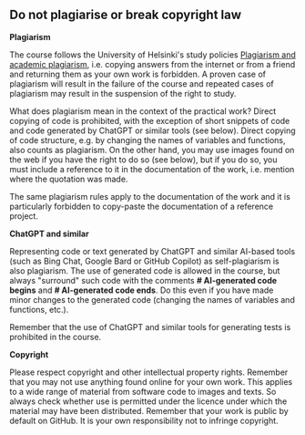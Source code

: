 ## Do not plagiarise or break copyright law

**Plagiarism**

The course follows the University of Helsinki's study policies [Plagiarism and academic plagiarism](https://guide.student.helsinki.fi/fi/artikkeli/mita-ovat-vilppi-ja-plagiointi), i.e. copying answers from the internet or from a friend and returning them as your own work is forbidden. A proven case of plagiarism will result in the failure of the course and repeated cases of plagiarism may result in the suspension of the right to study.

What does plagiarism mean in the context of the practical work? Direct copying of code is prohibited, with the exception of short snippets of code and code generated by ChatGPT or similar tools (see below). Direct copying of code structure, e.g. by changing the names of variables and functions, also counts as plagiarism. On the other hand, you may use images found on the web if you have the right to do so (see below), but if you do so, you must include a reference to it in the documentation of the work, i.e. mention where the quotation was made.

The same plagiarism rules apply to the documentation of the work and it is particularly forbidden to copy-paste the documentation of a reference project.

**ChatGPT and similar**

Representing code or text generated by ChatGPT and similar AI-based tools (such as Bing Chat, Google Bard or GitHub Copilot) as self-plagiarism is also plagiarism. The use of generated code is allowed in the course, but always "surround" such code with the comments **# AI-generated code begins** and **# AI-generated code ends**. Do this even if you have made minor changes to the generated code (changing the names of variables and functions, etc.).

Remember that the use of ChatGPT and similar tools for generating tests is prohibited in the course.

**Copyright**

Please respect copyright and other intellectual property rights. Remember that you may not use anything found online for your own work. This applies to a wide range of material from software code to images and texts. So always check whether use is permitted under the licence under which the material may have been distributed. Remember that your work is public by default on GitHub. It is your own responsibility not to infringe copyright.
